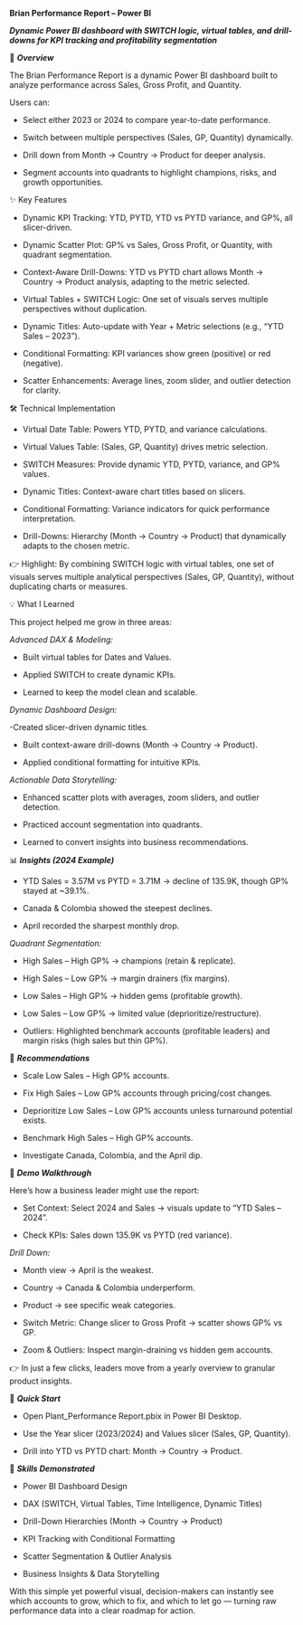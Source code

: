 **Brian Performance Report – Power BI**

_**Dynamic Power BI dashboard with SWITCH logic, virtual tables, and drill-downs for KPI tracking and profitability segmentation**_

📖 _**Overview**_

The Brian Performance Report is a dynamic Power BI dashboard built to analyze performance across Sales, Gross Profit, and Quantity.

Users can:

- Select either 2023 or 2024 to compare year-to-date performance.

- Switch between multiple perspectives (Sales, GP, Quantity) dynamically.

- Drill down from Month → Country → Product for deeper analysis.

- Segment accounts into quadrants to highlight champions, risks, and growth opportunities.

✨ Key Features

- Dynamic KPI Tracking: YTD, PYTD, YTD vs PYTD variance, and GP%, all slicer-driven.

- Dynamic Scatter Plot: GP% vs Sales, Gross Profit, or Quantity, with quadrant segmentation.

- Context-Aware Drill-Downs: YTD vs PYTD chart allows Month → Country → Product analysis, adapting to the metric selected.

- Virtual Tables + SWITCH Logic: One set of visuals serves multiple perspectives without duplication.

- Dynamic Titles: Auto-update with Year + Metric selections (e.g., “YTD Sales – 2023”).

- Conditional Formatting: KPI variances show green (positive) or red (negative).

- Scatter Enhancements: Average lines, zoom slider, and outlier detection for clarity.

🛠 Technical Implementation

- Virtual Date Table: Powers YTD, PYTD, and variance calculations.

- Virtual Values Table: (Sales, GP, Quantity) drives metric selection.

- SWITCH Measures: Provide dynamic YTD, PYTD, variance, and GP% values.

- Dynamic Titles: Context-aware chart titles based on slicers.

- Conditional Formatting: Variance indicators for quick performance interpretation.

- Drill-Downs: Hierarchy (Month → Country → Product) that dynamically adapts to the chosen metric.

👉 Highlight: By combining SWITCH logic with virtual tables, one set of visuals serves multiple analytical perspectives (Sales, GP, Quantity), without duplicating charts or measures.

💡 What I Learned

This project helped me grow in three areas:

_Advanced DAX & Modeling:_

- Built virtual tables for Dates and Values.

- Applied SWITCH to create dynamic KPIs.

- Learned to keep the model clean and scalable.

_Dynamic Dashboard Design:_

-Created slicer-driven dynamic titles.

- Built context-aware drill-downs (Month → Country → Product).

- Applied conditional formatting for intuitive KPIs.

_Actionable Data Storytelling:_

- Enhanced scatter plots with averages, zoom sliders, and outlier detection.

- Practiced account segmentation into quadrants.

- Learned to convert insights into business recommendations.

📊 **_Insights (2024 Example)_**

- YTD Sales = 3.57M vs PYTD = 3.71M → decline of 135.9K, though GP% stayed at ~39.1%.

- Canada & Colombia showed the steepest declines.

- April recorded the sharpest monthly drop.

_Quadrant Segmentation:_

- High Sales – High GP% → champions (retain & replicate).

- High Sales – Low GP% → margin drainers (fix margins).

- Low Sales – High GP% → hidden gems (profitable growth).

- Low Sales – Low GP% → limited value (deprioritize/restructure).

- Outliers: Highlighted benchmark accounts (profitable leaders) and margin risks (high sales but thin GP%).

🎯 _**Recommendations**_

- Scale Low Sales – High GP% accounts.

- Fix High Sales – Low GP% accounts through pricing/cost changes.

- Deprioritize Low Sales – Low GP% accounts unless turnaround potential exists.

- Benchmark High Sales – High GP% accounts.

- Investigate Canada, Colombia, and the April dip.

🎥 _**Demo Walkthrough**_

Here’s how a business leader might use the report:

- Set Context: Select 2024 and Sales → visuals update to “YTD Sales – 2024”.

- Check KPIs: Sales down 135.9K vs PYTD (red variance).

_Drill Down:_

- Month view → April is the weakest.

- Country → Canada & Colombia underperform.

- Product → see specific weak categories.

- Switch Metric: Change slicer to Gross Profit → scatter shows GP% vs GP.

- Zoom & Outliers: Inspect margin-draining vs hidden gem accounts.

👉 In just a few clicks, leaders move from a yearly overview to granular product insights.

🔧 _**Quick Start**_

- Open Plant_Performance Report.pbix in Power BI Desktop.

- Use the Year slicer (2023/2024) and Values slicer (Sales, GP, Quantity).

- Drill into YTD vs PYTD chart: Month → Country → Product.

🧰 _**Skills Demonstrated**_

- Power BI Dashboard Design

- DAX (SWITCH, Virtual Tables, Time Intelligence, Dynamic Titles)

- Drill-Down Hierarchies (Month → Country → Product)

- KPI Tracking with Conditional Formatting

- Scatter Segmentation & Outlier Analysis

- Business Insights & Data Storytelling

With this simple yet powerful visual, decision-makers can instantly see which accounts to grow, which to fix, and which to let go — turning raw performance data into a clear roadmap for action.
